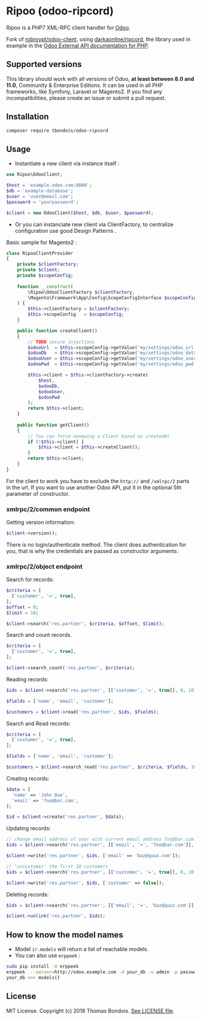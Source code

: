 Ripoo (odoo-ripcord)
=======================

Ripoo is a PHP7 XML-RPC client handler for [Odoo][1]. 

Fork of [robroypt/odoo-client][2], using [darkaonline/ripcord][5], the library used in example in the [Odoo External API documentation for PHP][6].

Supported versions
-----------------------

This library should work with all versions of Odoo, **at least between 8.0 and 11.0**, Community & Enterprise Editions. It can be used in all PHP frameworks, like Symfony, Laravel or Magento2.
If you find any incompatibilities, please create an issue or submit a pull request.

Installation
-----------------------

```bash
composer require tbondois/odoo-ripcord
```

Usage
-----------------------

- Instantiate a new client via instance itself :

```php
use Ripoo\OdooClient;

$host = 'example.odoo.com:8080';
$db = 'example-database';
$user = 'user@email.com';
$password = 'yourpassword';

$client = new OdooClient($host, $db, $user, $password);
```
- Or you can instanciate new client via ClientFactory, to centralize configuration use good Design Patterns . 

Basic sample for Magento2 :

```php
class RipooClientProvider
{
    private $clientFactory;
    private $client;
    private $scopeConfig;
    
    function __construct(
        \Ripoo\OdooClientFactory $clientFactory,
        \Magento\Framework\App\Config\ScopeConfigInterface $scopeConfig
    ) {
        $this->clientFactory = $clientFactory;
        $this->scopeConfig   = $scopeConfig;
    }

    public function createClient()
    {
        // TODO secure injections
        $odooUrl  = $this->scopeConfig->getValue('my/settings/odoo_url');
        $odooDb   = $this->scopeConfig->getValue('my/settings/odoo_database');
        $odooUser = $this->scopeConfig->getValue('my/settings/odoo_user');
        $odooPwd  = $this->scopeConfig->getValue('my/settings/odoo_pwd');

        $this->client = $this->clientFactory->create(
            $host,
            $odooDb,
            $odooUser,
            $odooPwd
        );
        return $this->client;
    }
    
    public function getClient()
    {
        // You can force nenewing a Client based on createdAt
        if (!$this->client) {
            $this->client = $this->createClient();
        }
        return $this->client;
    }
}
```

For the client to work you have to exclude the `http://` and `/xmlrpc/2` parts in the url. If you want to use another Odoo API, put it in the optional 5th parameter of constructor.

### xmlrpc/2/common endpoint

Getting version information:

```php
$client->version();
```

There is no login/authenticate method. The client does authentication for you, that is why the credentials are passed as constructor arguments.

### xmlrpc/2/object endpoint

Search for records:

```php
$criteria = [
  ['customer', '=', true],
];
$offset = 0;
$limit = 10;

$client->search('res.partner', $criteria, $offset, $limit);
```

Search and count records.

```php
$criteria = [
  ['customer', '=', true],
];

$client->search_count('res.partner', $criteria);
```

Reading records:

```php
$ids = $client->search('res.partner', [['customer', '=', true]], 0, 10);

$fields = ['name', 'email', 'customer'];

$customers = $client->read('res.partner', $ids, $fields);
```

Search and Read records:

```php
$criteria = [
  ['customer', '=', true],
];

$fields = ['name', 'email', 'customer'];

$customers = $client->search_read('res.partner', $criteria, $fields, 10);
```

Creating records:

```php
$data = [
  'name' => 'John Doe',
  'email' => 'foo@bar.com',
];

$id = $client->create('res.partner', $data);
```

Updating records:

```php
// change email address of user with current email address foo@bar.com
$ids = $client->search('res.partner', [['email', '=', 'foo@bar.com']], 0, 1);

$client->write('res.partner', $ids, ['email' => 'baz@quux.com']);

// 'uncustomer' the first 10 customers
$ids = $client->search('res.partner', [['customer', '=', true]], 0, 10);

$client->write('res.partner', $ids, ['customer' => false]);
```

Deleting records:

```php
$ids = $client->search('res.partner', [['email', '=', 'baz@quuz.com']], 0, 1);

$client->unlink('res.partner', $ids);
```

How to know the model names
---------------------------

- Model `ir.models` will return a list of reachable models.
- You can also use `erppeek` :
```bash
sudo pip install -U erppeek
erppeek  --server=http://odoo.example.com -d your_db -u admin -p password
your_db >>> models()
```


[1]: https://www.odoo.com/
[2]: https://github.com/robroypt/odoo-client
[5]: https://github.com/DarkaOnLine/Ripcord
[6]: https://www.odoo.com/documentation/11.0/api_integration.html

License
-----------------------
MIT License. Copyright (c) 2018 Thomas Bondois. [See LICENSE file](LICENSE).
